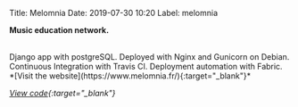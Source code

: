 Title: Melomnia
Date: 2019-07-30 10:20
Label: melomnia

**Music education network.**

<br/>
Django app with postgreSQL. 
Deployed with Nginx and Gunicorn on Debian.
Continuous Integration with Travis CI.
Deployment automation with Fabric.

<br/>
*[Visit the website](https://www.melomnia.fr/){:target="_blank"}*

*[View code](https://github.com/cmigazzi/P13_Final){:target="_blank"}*